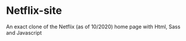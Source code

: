 # Netflix-site
An exact clone of the Netflix (as of 10/2020) home page with Html, Sass and Javascript

